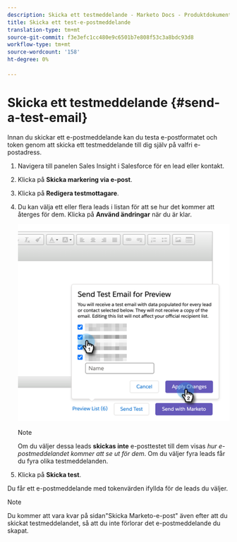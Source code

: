```yaml
---
description: Skicka ett testmeddelande - Marketo Docs - Produktdokumentation
title: Skicka ett test-e-postmeddelande
translation-type: tm+mt
source-git-commit: f3e3efc1cc480e9c6501b7e808f53c3a8bdc93d8
workflow-type: tm+mt
source-wordcount: '158'
ht-degree: 0%

---
```



# Skicka ett testmeddelande {#send-a-test-email}

Innan du skickar ett e-postmeddelande kan du testa e-postformatet och token genom att skicka ett testmeddelande till dig själv på valfri e-postadress.

1. Navigera till panelen Sales Insight i Salesforce för en lead eller kontakt.

1. Klicka på **Skicka markering via e-post**.

1. Klicka på **Redigera testmottagare**.

1. Du kan välja ett eller flera leads i listan för att se hur det kommer att återges för dem. Klicka på **Använd ändringar** när du är klar.

   ![](assets/send-a-test-email-1.png)

   >[!NOTE]
   >
   >Om du väljer dessa leads **skickas inte** e-posttestet till dem visas _hur e-postmeddelandet kommer att se ut för dem_. Om du väljer fyra leads får du fyra olika testmeddelanden.

1. Klicka på **Skicka test**.

Du får ett e-postmeddelande med tokenvärden ifyllda för de leads du väljer.

>[!NOTE]
>
>Du kommer att vara kvar på sidan&quot;Skicka Marketo-e-post&quot; även efter att du skickat testmeddelandet, så att du inte förlorar det e-postmeddelande du skapat.
